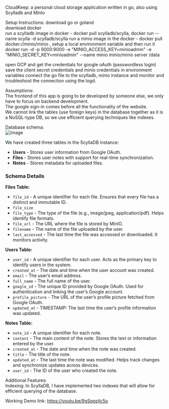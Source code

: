 CloudKeep: a personal cloud storage application written in go, also using Scylladb and MinIo

Setup Instructions:
download go or goland  
download docker  
run a scylladb image in docker - docker pull scylladb/scylla, docker run --name scylla -d scylladb/scylla
run a minio image in the docker - docker pull docker://minio/minio , setup a local environment variable and then run it 
docker run -d -p 9000:9000 -e "MINIO_ACCESS_KEY=minioadmin" -e "MINIO_SECRET_KEY=minioadmin" --name minio minio/minio server /data

open GCP and get the credentials for google oAuth (passwordless login)  
save the client secret credentials and minio credentials in environment variables 
connect the go file to the scylladb, minio instance and monitor and troubleshoot the connection using the logd.  

Assumptions:  
The frontend of this app is going to be developed by someone else, we only have to focus on backend development.  
The google sign-in comes before all the functionality of the website.  
We cannot link the tables (use foreign keys) in the database together as it is a NoSQL-type DB, so we use efficient querying techniques like indexes.  

Database schema:  
![image](https://github.com/user-attachments/assets/07b9bd05-e7e4-4c9e-a866-ca6b6e6dc8c0)  

We have created three tables in the ScyllaDB instance:  
- **Users** - Stores user information from Google OAuth.  
- **Files** - Stores user notes with support for real-time synchronization.  
- **Notes** - Stores metadata for uploaded files.  

### Schema Details  

**Files Table:**  
- `file_id` - A unique identifier for each file. Ensures that every file has a distinct and immutable ID.  
- `file_size`  
- `file_type` - The type of the file (e.g., image/jpeg, application/pdf). Helps identify file formats.  
- `file_url` - The URL where the file is stored by MinIO.  
- `filename` - The name of the file uploaded by the user.  
- `last_accessed` - The last time the file was accessed or downloaded. It monitors activity.  

**Users Table:**  
- `user_id` - A unique identifier for each user. Acts as the primary key to identify users in the system.  
- `created_at` - The date and time when the user account was created.  
- `email` - The user’s email address.  
- `full_name` - The full name of the user.  
- `google_id` - The unique ID provided by Google OAuth. Used for authentication and linking the user’s Google account.  
- `profile_picture` - The URL of the user’s profile picture fetched from Google OAuth.  
- `updated_at` - TIMESTAMP: The last time the user’s profile information was updated.  

**Notes Table:**  
- `note_id` - A unique identifier for each note.  
- `content` - The main content of the note. Stores the text or information entered by the user.  
- `created_at` - The date and time when the note was created.  
- `title` - The title of the note.  
- `updated_at` - The last time the note was modified. Helps track changes and synchronize updates across devices.  
- `user_id` - The ID of the user who created the note.  

Additional Features:  
Indexing: In ScyllaDB, I have implemented two indexes that will allow for efficient querying of the database.  

Working Demo link:  https://youtu.be/9gSqgzjlc5o
